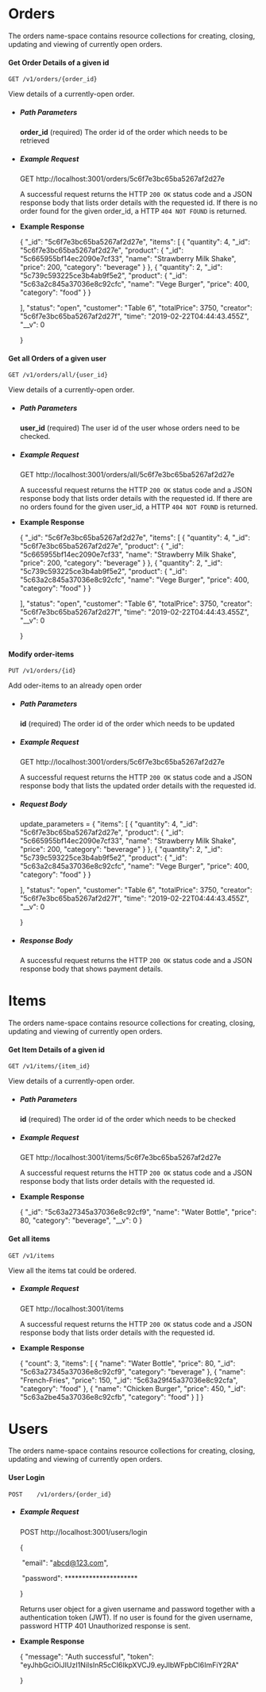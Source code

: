# Orders 

The orders name-space contains resource collections for creating, closing, updating and viewing of currently open orders.



#### Get Order Details of a given id

```
GET	/v1/orders/{order_id}
```

View details of a currently-open order.

- ##### Path Parameters

  **order_id** (required)		The order id of the order which needs to be retrieved

- ##### Example Request

  GET 			http://localhost:3001/orders/5c6f7e3bc65ba5267af2d27e

  A successful request returns the HTTP `200 OK` status code and a JSON response body that lists order details with the requested id. If there is no order found for the given order_id, a HTTP `404 NOT FOUND` is returned. 

- **Example Response**

  {
      "_id": "5c6f7e3bc65ba5267af2d27e",
      "items": [
          {
              "quantity": 4,
              "_id": "5c6f7e3bc65ba5267af2d27e",
              "product": {
                  "_id": "5c665955bf14ec2090e7cf33",
                  "name": "Strawberry Milk Shake",
                  "price": 200,
                  "category": "beverage"
              }
          },
          {
              "quantity": 2,
              "_id": "5c739c593225ce3b4ab9f5e2",
              "product": {
                  "_id": "5c63a2c845a37036e8c92cfc",
                  "name": "Vege Burger",
                  "price": 400,
                  "category": "food"
              }
          }

  ],
      "status": "open",
      "customer": "Table 6",
      "totalPrice": 3750,
      "creator": "5c6f7e3bc65ba5267af2d27f",
      "time": "2019-02-22T04:44:43.455Z",
      "__v": 0

  }



#### Get all Orders of a given user

```
GET	/v1/orders/all/{user_id}
```

View details of a currently-open order.

- ##### Path Parameters

  **user_id** (required)		The user id of the user whose orders need to be checked.

- ##### Example Request

  GET 			http://localhost:3001/orders/all/5c6f7e3bc65ba5267af2d27e

  A successful request returns the HTTP `200 OK` status code and a JSON response body that lists order details with the requested id.  If there are no orders found for the given user_id, a HTTP `404 NOT FOUND` is returned. 

- **Example Response**

  {
      "_id": "5c6f7e3bc65ba5267af2d27e",
      "items": [
          {
              "quantity": 4,
              "_id": "5c6f7e3bc65ba5267af2d27e",
              "product": {
                  "_id": "5c665955bf14ec2090e7cf33",
                  "name": "Strawberry Milk Shake",
                  "price": 200,
                  "category": "beverage"
              }
          },
          {
              "quantity": 2,
              "_id": "5c739c593225ce3b4ab9f5e2",
              "product": {
                  "_id": "5c63a2c845a37036e8c92cfc",
                  "name": "Vege Burger",
                  "price": 400,
                  "category": "food"
              }
          }

  ],
      "status": "open",
      "customer": "Table 6",
      "totalPrice": 3750,
      "creator": "5c6f7e3bc65ba5267af2d27f",
      "time": "2019-02-22T04:44:43.455Z",
      "__v": 0

  }



#### Modify order-items

```
PUT	/v1/orders/{id}
```

Add oder-items to an already open order

- ##### Path Parameters

  **id** (required)		The order id of the order which needs to be updated

- ##### Example Request

  GET 			http://localhost:3001/orders/5c6f7e3bc65ba5267af2d27e

  A successful request returns the HTTP `200 OK` status code and a JSON response body that lists the updated order details with the requested id.

- ##### Request Body

  update_parameters = {
          "items": [
          {
              "quantity": 4,
              "_id": "5c6f7e3bc65ba5267af2d27e",
              "product": {
                  "_id": "5c665955bf14ec2090e7cf33",
                  "name": "Strawberry Milk Shake",
                  "price": 200,
                  "category": "beverage"
              }
          },
          {
              "quantity": 2,
              "_id": "5c739c593225ce3b4ab9f5e2",
              "product": {
                  "_id": "5c63a2c845a37036e8c92cfc",
                  "name": "Vege Burger",
                  "price": 400,
                  "category": "food"
              }
          }

  ],
      "status": "open",
      "customer": "Table 6",
      "totalPrice": 3750,
      "creator": "5c6f7e3bc65ba5267af2d27f",
      "time": "2019-02-22T04:44:43.455Z",
      "__v": 0

  }

- ##### Response Body

  A successful request returns the HTTP `200 OK` status code and a JSON response body that shows payment details.



# Items 

The orders name-space contains resource collections for creating, closing, updating and viewing of currently open orders.



#### Get Item Details of a given id

```
GET	/v1/items/{item_id}
```

View details of a currently-open order.

- ##### Path Parameters

  **id** (required)		The order id of the order which needs to be checked

- ##### Example Request

  GET 			http://localhost:3001/items/5c6f7e3bc65ba5267af2d27e

  A successful request returns the HTTP `200 OK` status code and a JSON response body that lists order details with the requested id.

- **Example Response**

  {
      "_id": "5c63a27345a37036e8c92cf9",
      "name": "Water Bottle",
      "price": 80,
      "category": "beverage",
      "__v": 0
  }



#### Get all items 

```
GET	/v1/items
```

View all the items tat could be ordered.

- ##### Example Request

  GET 			http://localhost:3001/items

  A successful request returns the HTTP `200 OK` status code and a JSON response body that lists order details with the requested id.

- **Example Response**

  {
      "count": 3,
      "items": [
          {
              "name": "Water Bottle",
              "price": 80,
              "_id": "5c63a27345a37036e8c92cf9",
              "category": "beverage"
          },
          {
              "name": "French-Fries",
              "price": 150,
              "_id": "5c63a29f45a37036e8c92cfa",
              "category": "food"
          },
          {
              "name": "Chicken Burger",
              "price": 450,
              "_id": "5c63a2be45a37036e8c92cfb",
              "category": "food"
          }
      ]
  }



# Users 

The orders name-space contains resource collections for creating, closing, updating and viewing of currently open orders.



#### User Login

```
POST	/v1/orders/{order_id}
```

- ##### Example Request

  POST 			http://localhost:3001/users/login

  {

  ​	"email": "abcd@123.com",

  ​	"password": *********************

  }

  Returns user object for a given username and password together with a authentication token (JWT). If no user is found for the given username, password HTTP 401 Unauthorized response is sent.  

- **Example Response**

  {
     	 "message": "Auth successful",
     	 "token": "eyJhbGciOiJIUzI1NiIsInR5cCI6IkpXVCJ9.eyJlbWFpbCI6ImFiY2RA"

  }